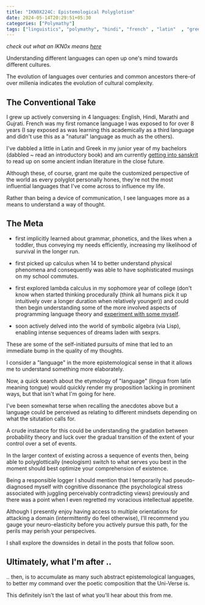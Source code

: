 ```yaml
---
title: "IKN0X224C: Epistemological Polyglotism"
date: 2024-05-14T20:29:51+05:30
categories: ["Polymathy"]
tags: ["linguistics", "polymathy", "hindi", "french" , "latin"  , "greek", "sanskrit", "reading", "composition", "poetry", "music", "marathi", "gujrati", "programming", "calculus", "cave-paintings", "polyglot", "epistemology", "cognitive-dissonance", "psychology", "symbolic", "algebra", "lisp", "lambda", "polyglot"]
---
```


*check out what an IKN0x means [here](https://thebitmage.com/post/ikn0x0/)*

Understanding different languages can open up one's mind towards
different cultures.  

The evolution of languages over centuries and common ancestors
there-of over millenia indicates the evolution of cultural
complexity.  

## The Conventional Take

I grew up actively conversing in 4 languages: English, Hindi,
Marathi and Gujrati. French was my first romance language I was
exposed to for over 8 years  (I say exposed as was learning this
academically as a third language and didn't use this as a "natural"
language as much as the others).  

I've dabbled a little in Latin and Greek
in my junior year of my bachelors (dabbled ~ read an introductory
book) and am currently [getting into sanskrit](https://www.amazon.in/Practical-Grammar-Sanskrit-Language/dp/8121509394) to read up on some
ancient indian literature in the close future.  

Although these, of course, grant me quite the customized perspective of the world
as every polyglot personally hones, they're not the most influential
languages that I've come across to influence my life.  
 
Rather than being a device of communication, I see languages more as a
means to understand a way of thought.  

## The Meta

 - first implicitly learned about grammar, phonetics, and the likes
 when a toddler, thus conveying my needs efficiently, increasing my
 likelihood of survival in the longer run.   

 - first picked up calculus when 14 to better understand physical
 phenomena and consequently was able to have sophisticated musings on
 my school commutes.  

 - first explored lambda calculus in my sophomore year of college
   (don't know when started thinking procedurally (think all
   humans pick it up intuitively over a longer duration when 
   relatively younger)) and could then begin understanding some of the more
   involved aspects of programming language theory and [experiment
   with some myself](https://racket-lang.org/). 

 - soon actively delved into the world of symbolic algebra (via Lisp),
   enabling intense sequences of dreams laden with sexprs.   

These are some of the self-initiated pursuits of mine that led to an
immediate bump in the quality of my thoughts.  

I consider a "language" in the more epistemological sense in that it
allows me to understand something more elaborately.  

Now, a quick search about the etymology of "language" (lingua from
latin meaning tongue) would quickly render my proposition lacking in
prominent ways, but that isn't what I'm going for here.

I've been somewhat terse when recalling the anecdotes above but a
language could be perceived as relating to different mindsets
depending on what the situtation calls for.  

A crude instance for this could be understanding the gradation between
probability theory and luck over the gradual transition of the extent
of your control over a set of events.  

In the larger context of existing across a sequence of events then,
being able to polyglottically (neologism) switch to
what serves you best in the moment should best optimize your
comprehension of existence.

Being a responsible logger I should mention that I temporarily had
pseudo-diagnosed myself with cognitive dissonance (the psychological
stress associated with juggling perceivably contradicting views)
previously and there was a point when I even regretted my voracious
intellectual appetite.  

Although I presently enjoy having access to multiple orientations for
attacking a domain (intermittently do feel otherwise), I'll
recommend you gauge your neuro-elasticity before you actively pursue
this path, for the perils may perish your perspecives.  

I shall explore the downsides in detail in the posts that follow
soon.  

## Ultimately, what I'm after ..

.. then, is to accumulate as many such abstract epistemological
languages, to better my command over the poetic composition that the
Uni-Verse is.  

This definitely isn't the last of what you'll hear about this from
me.  
